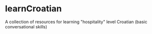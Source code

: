# learnCroatian
A collection of resources for learning "hospitality" level Croatian (basic conversational skills)
